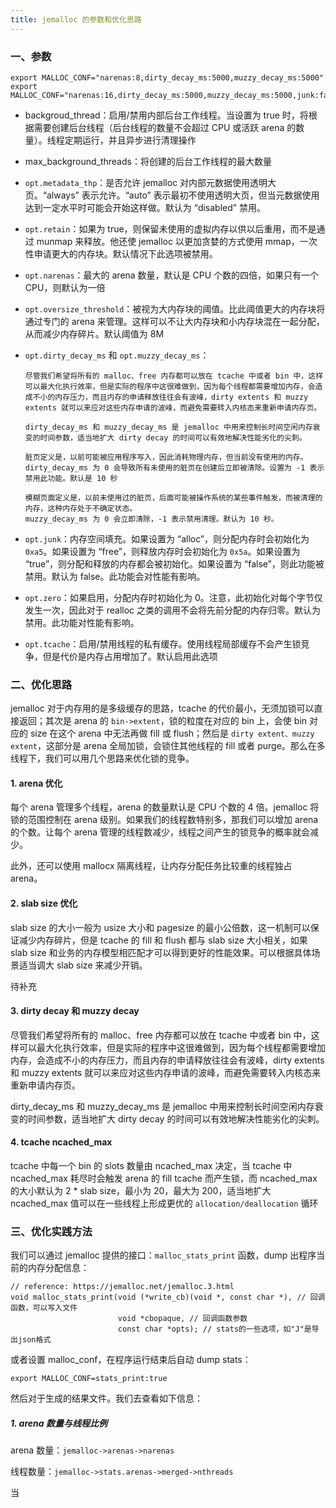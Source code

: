 ```yaml
---
title: jemalloc 的参数和优化思路
---
```


### 一、参数

```
export MALLOC_CONF="narenas:8,dirty_decay_ms:5000,muzzy_decay_ms:5000"
export MALLOC_CONF="narenas:16,dirty_decay_ms:5000,muzzy_decay_ms:5000,junk:false"

```

- backgroud_thread：启用/禁用内部后台工作线程。当设置为 true 时，将根据需要创建后台线程（后台线程的数量不会超过 CPU 或活跃 arena 的数量）。线程定期运行，并且异步进行清理操作

- max_background_threads：将创建的后台工作线程的最大数量

- `opt.metadata_thp`：是否允许 jemalloc 对内部元数据使用透明大页。“always” 表示允许。“auto” 表示最初不使用透明大页，但当元数据使用达到一定水平时可能会开始这样做。默认为 “disabled” 禁用。

- `opt.retain`：如果为 true，则保留未使用的虚拟内存以供以后重用，而不是通过 munmap 来释放。他还使 jemalloc 以更加贪婪的方式使用 mmap，一次性申请更大的内存块。默认情况下此选项被禁用。

- `opt.narenas`：最大的 arena 数量，默认是 CPU 个数的四倍，如果只有一个 CPU，则默认为一倍

- `opt.oversize_threshold`：被视为大内存块的阈值。比此阈值更大的内存块将通过专门的 arena 来管理。这样可以不让大内存块和小内存块混在一起分配，从而减少内存碎片。默认阈值为 8M

- `opt.dirty_decay_ms` 和 `opt.muzzy_decay_ms`：

  ```
  尽管我们希望将所有的 malloc、free 内存都可以放在 tcache 中或者 bin 中，这样可以最大化执行效率，但是实际的程序中这很难做到，因为每个线程都需要增加内存，会造成不小的内存压力，而且内存的申请释放往往会有波峰，dirty extents 和 muzzy extents 就可以来应对这些内存申请的波峰，而避免需要转入内核态来重新申请内存页。
  
  dirty_decay_ms 和 muzzy_decay_ms 是 jemalloc 中用来控制长时间空闲内存衰变的时间参数，适当地扩大 dirty decay 的时间可以有效地解决性能劣化的尖刺。
  
  脏页定义是，以前可能被应用程序写入，因此消耗物理内存，但当前没有使用的内存。
  dirty_decay_ms 为 0 会导致所有未使用的脏页在创建后立即被清除。设置为 -1 表示禁用此功能。默认是 10 秒
  
  模糊页面定义是，以前未使用过的脏页，后面可能被操作系统的某些事件触发，而被清理的内存，这种内存处于不确定状态。
  muzzy_decay_ms 为 0 会立即清除，-1 表示禁用清理。默认为 10 秒。
  ```

- `opt.junk`：内存空间填充。如果设置为 “alloc”，则分配内存时会初始化为 `0xa5`。如果设置为 “free”，则释放内存时会初始化为 `0x5a`。如果设置为 “true”，则分配和释放的内存都会被初始化。如果设置为 “false”，则此功能被禁用。默认为 false。此功能会对性能有影响。

- `opt.zero`：如果启用，分配内存时初始化为 0。注意，此初始化对每个字节仅发生一次，因此对于 realloc 之类的调用不会将先前分配的内存归零。默认为禁用。此功能对性能有影响。

- `opt.tcache`：启用/禁用线程的私有缓存。使用线程局部缓存不会产生锁竞争，但是代价是内存占用增加了。默认启用此选项

### 二、优化思路

jemalloc 对于内存用的是多级缓存的思路，tcache 的代价最小，无须加锁可以直接返回；其次是 arena 的 `bin->extent`，锁的粒度在对应的 bin 上，会使 bin 对应的 size 在这个 arena 中无法再做 fill 或 flush；然后是 `dirty extent、muzzy extent`，这部分是 arena 全局加锁，会锁住其他线程的 fill 或者 purge。那么在多线程下，我们可以用几个思路来优化锁的竞争。

#### 1. arena 优化

每个 arena 管理多个线程，arena 的数量默认是 CPU 个数的 4 倍。jemalloc 将锁的范围控制在 arena 级别。如果我们的线程数特别多，那我们可以增加 arena 的个数。让每个 arena 管理的线程数减少，线程之间产生的锁竞争的概率就会减少。

此外，还可以使用 mallocx 隔离线程，让内存分配任务比较重的线程独占 arena。

#### 2. slab size 优化

slab size 的大小一般为 usize 大小和 pagesize 的最小公倍数，这一机制可以保证减少内存碎片，但是 tcache 的 fill 和 flush 都与 slab size 大小相关，如果 slab size 和业务的内存模型相匹配才可以得到更好的性能效果。可以根据具体场景适当调大 slab size 来减少开销。

待补充

#### 3. dirty decay 和 muzzy decay

尽管我们希望将所有的 malloc、free 内存都可以放在 tcache 中或者 bin 中，这样可以最大化执行效率，但是实际的程序中这很难做到，因为每个线程都需要增加内存，会造成不小的内存压力，而且内存的申请释放往往会有波峰，dirty extents 和 muzzy extents 就可以来应对这些内存申请的波峰，而避免需要转入内核态来重新申请内存页。

dirty_decay_ms 和 muzzy_decay_ms 是 jemalloc 中用来控制长时间空闲内存衰变的时间参数，适当地扩大 dirty decay 的时间可以有效地解决性能劣化的尖刺。

#### 4. tcache ncached_max

tcache 中每一个 bin 的 slots 数量由 ncached_max 决定，当 tcache 中 ncached_max 耗尽时会触发 arena 的 fill tcache 而产生锁，而 ncached_max 的大小默认为 2 * slab size，最小为 20，最大为 200，适当地扩大 ncached_max 值可以在一些线程上形成更优的 `allocation/deallocation` 循环

### 三、优化实践方法

我们可以通过 jemalloc 提供的接口：`malloc_stats_print` 函数，dump 出程序当前的内存分配信息：

```
// reference: https://jemalloc.net/jemalloc.3.html
void malloc_stats_print(void (*write_cb)(void *, const char *), // 回调函数，可以写入文件
                        void *cbopaque, // 回调函数参数
                        const char *opts); // stats的一些选项，如"J"是导出json格式
```

或者设置 malloc_conf，在程序运行结束后自动 dump stats：

```
export MALLOC_CONF=stats_print:true
```

然后对于生成的结果文件。我们去查看如下信息：

##### 1. arena 数量与线程比例

arena 数量：`jemalloc->arenas->narenas`

线程数量：`jemalloc->stats.arenas->merged->nthreads`

当













